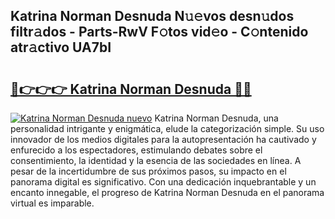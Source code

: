 ## Katrina Norman Desnuda N𝚞𝚎vos desn𝚞dos filtr𝚊dos - Parts-RwV F𝚘tos vid𝚎o - C𝚘ntenido atr𝚊ctivo UA7bI

# <h2><a href="http://mbbxe2.tromn.icu/?c=Katrina+Norman+Desnuda">🔗👉👉👉 Katrina Norman Desnuda 🔗🔗</a></h2>

[![Katrina Norman Desnuda nuevo](https://i.imgur.com/pEAQMta.gif)](http://mbbxe2.tromn.icu/?c=Katrina+Norman+Desnuda)
Katrina Norman Desnuda, una personalidad intrigante y enigmática, elude la categorización simple. Su uso innovador de los medios digitales para la autopresentación ha cautivado y enfurecido a los espectadores, estimulando debates sobre el consentimiento, la identidad y la esencia de las sociedades en línea. A pesar de la incertidumbre de sus próximos pasos, su impacto en el panorama digital es significativo. Con una dedicación inquebrantable y un encanto innegable, el progreso de Katrina Norman Desnuda en el panorama virtual es imparable.
